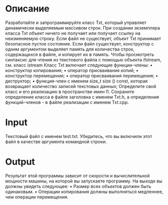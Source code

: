 # Описание
Разработайте и запрограммируйте класс Тхt, который управляет динамически выделяемым массивом строк. При создании экземпляра класса Тхt объект ничего не получает или получает ссылку на неизменяемую строку. Если файл не существует, объект Тхt принимает безопасное пустое состояние. Если файл существует, конструктор с одним аргументом выделяет память для количества строк, содержащихся в файле, и копирует их в память. Чтобы просмотреть синтаксис для чтения из текстового файла с помощью объекта ifstream, см. класс istream
Класс Тхt включает следующие функции-члены:
• конструктор копирования;
• оператор присваивания копий;
• конструктор перемещения;
• оператор присваивания перемещения;
• деструктор;
• функция-член с именем size_t size () const, которая возвращает количество записей текстовых данных;
Определите свой класс и его реализацию в пространстве имен l1. Сохраните определение класса в файле заголовка с именем Txt.h, а определения функций-членов - в файле реализации с именем Txt.cpp.

# Input
Текстовый файл с именем test.txt. Убедитесь, что вы включили этот файл в качестве аргумента командной строки.
# Output
Результат этой программы зависит от скорости и вычислительной мощности машины, на которой вы запускаете программу. На выходе вы должны увидеть следующее:
• Размер всех объектов должен быть одинаковым.
• Операции копирования должны выполняться медленнее, чем операции перемещения.
